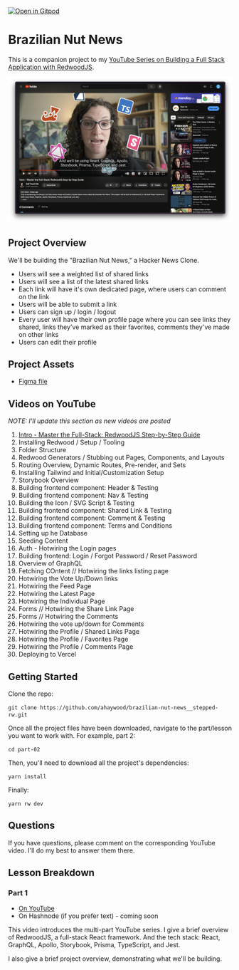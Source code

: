 [![Open in Gitpod](https://gitpod.io/button/open-in-gitpod.svg)](https://gitpod.io/#https://github.com/ahaywood/brazilian-nut-news__stepped-rw)

# Brazilian Nut News

This is a companion project to my [YouTube Series on Building a Full Stack Application with RedwoodJS](https://www.youtube.com/watch?v=Xr92RcUMngc&list=PLrz61zkUHJJFzXe0xZ55RdAF3o3PGhd0U).

![YouTube Series](/images/youtube-screenshot.png)

## Project Overview

We'll be building the "Brazilian Nut News," a Hacker News Clone.

- Users will see a weighted list of shared links
- Users will see a list of the latest shared links
- Each link will have it's own dedicated page, where users can comment on the link
- Users will be able to submit a link
- Users can sign up / login / logout
- Every user will have their own profile page where you can see links they shared, links they've marked as their favorites, comments they've made on other links
- Users can edit their profile

## Project Assets

- [Figma file](https://www.figma.com/file/z6Vipsmnua7VzF9E6w4PtL/Brazilian-Nut-News-App?type=design&node-id=1%3A550&mode=design&t=PUkhU6X2ISuhK4xZ-1)

## Videos on YouTube

_NOTE: I'll update this section as new videos are posted_

1. [Intro - Master the Full-Stack: RedwoodJS Step-by-Step Guide](https://www.youtube.com/watch?v=Xr92RcUMngc&list=PLrz61zkUHJJFzXe0xZ55RdAF3o3PGhd0U)
2. Installing Redwood / Setup / Tooling
3. Folder Structure
4. Redwood Generators / Stubbing out Pages, Components, and Layouts
5. Routing Overview, Dynamic Routes, Pre-render, and Sets
6. Installing Tailwind and Initial/Customization Setup
7. Storybook Overview
8. Building frontend component: Header & Testing
9. Building frontend component: Nav & Testing
10. Building the Icon / SVG Script & Testing
11. Building frontend component: Shared Link & Testing
12. Building frontend component: Comment & Testing
13. Building frontend component: Terms and Conditions
14. Setting up he Database
15. Seeding Content
16. Auth - Hotwiring the Login pages
17. Building frontend: Login / Forgot Password / Reset Password
18. Overview of GraphQL
19. Fetching COntent // Hotwiring the links listing page
20. Hotwiring the Vote Up/Down links
21. Hotwiring the Feed Page
22. Hotwiring the Latest Page
23. Hotwiring the Individual Page
24. Forms // Hotwiring the Share Link Page
25. Forms // Hotwiring the Comments
26. Hotwiring the vote up/down for Comments
27. Hotwiring the Profile / Shared Links Page
28. Hotwiring the Profile / Favorites Page
29. Hotwiring the Profile / Comments Page
30. Deploying to Vercel

## Getting Started

Clone the repo:

```terminal
git clone https://github.com/ahaywood/brazilian-nut-news__stepped-rw.git
```

Once all the project files have been downloaded, navigate to the part/lesson you want to work with. For example, part 2:

```terminal
cd part-02
```

Then, you'll need to download all the project's dependencies:

```terminal
yarn install
```

Finally:

```terminal
yarn rw dev
```

## Questions

If you have questions, please comment on the corresponding YouTube video. I'll do my best to answer them there.

## Lesson Breakdown

### Part 1

- [On YouTube](https://www.youtube.com/watch?v=Xr92RcUMngc&list=PLrz61zkUHJJFzXe0xZ55RdAF3o3PGhd0U)
- On Hashnode (if you prefer text) - coming soon

This video introduces the multi-part YouTube series. I give a brief overview of RedwoodJS, a full-stack React framework. And the tech stack: React, GraphQL, Apollo, Storybook, Prisma, TypeScript, and Jest.

I also give a brief project overview, demonstrating what we'll be building.
